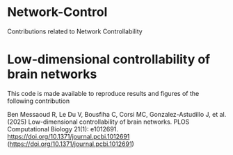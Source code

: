# Network-Control
Contributions related to Network Controllability

# Low-dimensional controllability of brain networks
This code is made available to reproduce results and figures of the following contribution

Ben Messaoud R, Le Du V, Bousfiha C, Corsi MC, Gonzalez-Astudillo J, et al. (2025) Low-dimensional controllability of brain networks. PLOS Computational Biology 21(1): e1012691. https://doi.org/10.1371/journal.pcbi.1012691
(https://doi.org/10.1371/journal.pcbi.1012691)
